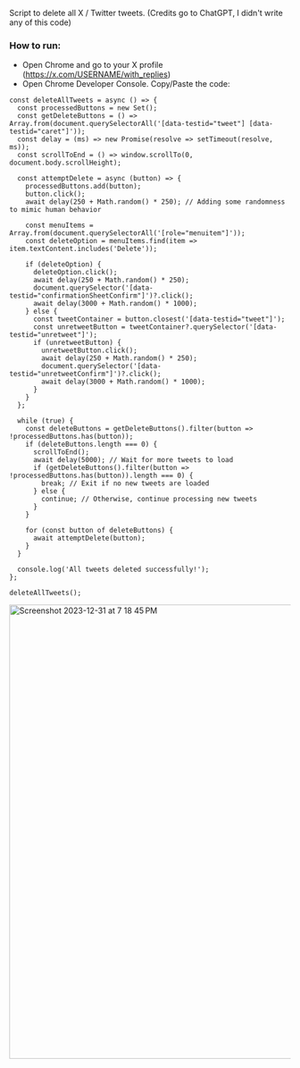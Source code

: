 Script to delete all X / Twitter tweets. (Credits go to ChatGPT, I didn't write any of this code)

### How to run:
- Open Chrome and go to your X profile (https://x.com/USERNAME/with_replies)
- Open Chrome Developer Console. Copy/Paste the code:

```
const deleteAllTweets = async () => {
  const processedButtons = new Set();
  const getDeleteButtons = () => Array.from(document.querySelectorAll('[data-testid="tweet"] [data-testid="caret"]'));
  const delay = (ms) => new Promise(resolve => setTimeout(resolve, ms));
  const scrollToEnd = () => window.scrollTo(0, document.body.scrollHeight);

  const attemptDelete = async (button) => {
    processedButtons.add(button);
    button.click();
    await delay(250 + Math.random() * 250); // Adding some randomness to mimic human behavior

    const menuItems = Array.from(document.querySelectorAll('[role="menuitem"]'));
    const deleteOption = menuItems.find(item => item.textContent.includes('Delete'));

    if (deleteOption) {
      deleteOption.click();
      await delay(250 + Math.random() * 250);
      document.querySelector('[data-testid="confirmationSheetConfirm"]')?.click();
      await delay(3000 + Math.random() * 1000);
    } else {
      const tweetContainer = button.closest('[data-testid="tweet"]');
      const unretweetButton = tweetContainer?.querySelector('[data-testid="unretweet"]');
      if (unretweetButton) {
        unretweetButton.click();
        await delay(250 + Math.random() * 250);
        document.querySelector('[data-testid="unretweetConfirm"]')?.click();
        await delay(3000 + Math.random() * 1000);
      }
    }
  };

  while (true) {
    const deleteButtons = getDeleteButtons().filter(button => !processedButtons.has(button));
    if (deleteButtons.length === 0) {
      scrollToEnd();
      await delay(5000); // Wait for more tweets to load
      if (getDeleteButtons().filter(button => !processedButtons.has(button)).length === 0) {
        break; // Exit if no new tweets are loaded
      } else {
        continue; // Otherwise, continue processing new tweets
      }
    }

    for (const button of deleteButtons) {
      await attemptDelete(button);
    }
  }

  console.log('All tweets deleted successfully!');
};

deleteAllTweets();
```
<img width="813" alt="Screenshot 2023-12-31 at 7 18 45 PM" src="https://github.com/techleadhd/XDelete/assets/61847557/473165c5-9b7c-4065-98fd-5856fcbfb3a8">
